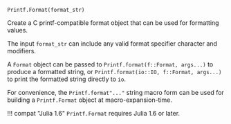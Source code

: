 ```
Printf.Format(format_str)
```

Create a C printf-compatible format object that can be used for formatting values.

The input `format_str` can include any valid format specifier character and modifiers.

A `Format` object can be passed to `Printf.format(f::Format, args...)` to produce a formatted string, or `Printf.format(io::IO, f::Format, args...)` to print the formatted string directly to `io`.

For convenience, the `Printf.format"..."` string macro form can be used for building a `Printf.Format` object at macro-expansion-time.

!!! compat "Julia 1.6"
    `Printf.Format` requires Julia 1.6 or later.

